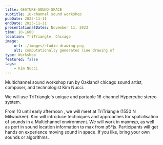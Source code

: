 ```yaml
---
title: GESTURE-SOUND-SPACE
subtitle: 16-channel sound workshop
pubDate: 2023-11-11
endDate: 2023-11-11
presentationalDates: November 11, 2023
time: 10-1600
location: TriTriangle, Chicago
image:
    url: ./images/studio-drawing.png
    alt: computationally generated line drawing of
type: Workshop
featured: false
tags:
    - Kim Nucci
---
```


Multichannel sound workshop run by Oakland/ chicago sound artist, composer, and technologist Kim Nucci.

We will use TriTriangle's unique and portable 16-channel Hypercube stereo system.

From 10 until early afternoon , we will meet at TriTriangle (1550 N Milwaukee). Kim will introduce techniques and approaches for spatialisation of sounds in a Multichannel environment. We will work in maxmsp, as well as port in sound location information to max from p5\*js. Participants will get hands on experience moving sound in space. If you like, bring your own sounds or algorithms.
